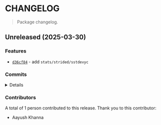 # CHANGELOG

> Package changelog.

<section class="release" id="unreleased">

## Unreleased (2025-03-30)

<section class="features">

### Features

-   [`d36cf84`](https://github.com/stdlib-js/stdlib/commit/d36cf847deeef68cfed79b899646a5207b3a4efd) - add `stats/strided/sstdevyc`

</section>

<!-- /.features -->

<section class="commits">

### Commits

<details>

-   [`3ec0e00`](https://github.com/stdlib-js/stdlib/commit/3ec0e0024c24e64ca7726f51f30bfe70c3b23201) - **refactor:** update paths _(by Aayush Khanna)_
-   [`d36cf84`](https://github.com/stdlib-js/stdlib/commit/d36cf847deeef68cfed79b899646a5207b3a4efd) - **feat:** add `stats/strided/sstdevyc` _(by Aayush Khanna)_

</details>

</section>

<!-- /.commits -->

<section class="contributors">

### Contributors

A total of 1 person contributed to this release. Thank you to this contributor:

-   Aayush Khanna

</section>

<!-- /.contributors -->

</section>

<!-- /.release -->


